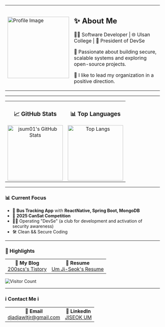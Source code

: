 <div align="left">

<table>
  <tr>
    <td>
      <img src="https://github.com/user-attachments/assets/a8f3bad7-7820-4814-bf00-30d81ddd7e14" alt="Profile Image" width="200"/>
    </td>
    <td>
      <h2>✨ About Me</h2>  
      <p>👨‍💻 Software Developer | 🌐 Ulsan College | 🚀 President of DevSe</p>
      <p>💙 Passionate about building secure, scalable systems and exploring open-source projects.</p>
      <p>💜 I like to lead my organization in a positive direction.</p>
    </td>
  </tr>
</table>

---

<table>
  <tr>
    <td align="center" width="50%">
      <h3>📈 GitHub Stats</h3>
      <img src="https://github-readme-stats.vercel.app/api?username=jsum01&show_icons=true&theme=radical&hide=issues" alt="jsum01's GitHub Stats" height="180px"/>
    </td>
    <td align="center" width="50%">
      <h3>📊 Top Languages</h3>
      <img src="https://github-readme-stats.vercel.app/api/top-langs/?username=jsum01&layout=compact&theme=radical" alt="Top Langs" height="180px"/>
    </td>
  </tr>
</table>

---

<h3>📊 Current Focus</h3>
<ul>
  <li>🚌 <strong>Bus Tracking App</strong> with <strong>ReactNative, Spring Boot, MongoDB</strong></li>
  <li>🚀 <strong>2025 CanSat Competition</strong></li>
  <li>👨‍💼 Operating "DevSe" (a club for development and activation of security awareness)</li>
  <li>🛠️ Clean && Secure Coding</li>
</ul>

---

<h3>🌟 Highlights</h3>
<table>
  <tr>
    <td align="center">
      🔗 <strong>My Blog</strong><br>
      <a href="https://jsum01.tistory.com">200scs's Tistory</a>
    </td>
    <td align="center">
      📜 <strong>Resume</strong><br>
      <a href="https://jsum01.notion.site/UmJiseok-2e3ef5bd955e4649b6421d93cc2f6b73">Um Ji-Seok's Resume</a>
    </td>
  </tr>
</table>

![Visitor Count](https://hits.seeyoufarm.com/api/count/incr/badge.svg?url=https%3A%2F%2Fgithub.com%2Fjsum01&count_bg=%2379C83D&title_bg=%23555555&icon=github.svg&icon_color=%23E7E7E7&title=Visitors&edge_flat=false)

---

<h3>ℹ Contact Me ℹ</h3>
<table>
  <tr>
    <td align="center">
      📧 <strong>Email</strong><br>
      <a href="mailto:djadjawltjr@gmail.com">djadjawltjr@gmail.com</a>
    </td>
    <td align="center">
      💼 <strong>LinkedIn</strong><br>
      <a href="https://www.linkedin.com/in/jiseok-um-3b7a622a7/">JISEOK UM</a>
    </td>
  </tr>
</table>

</div>
